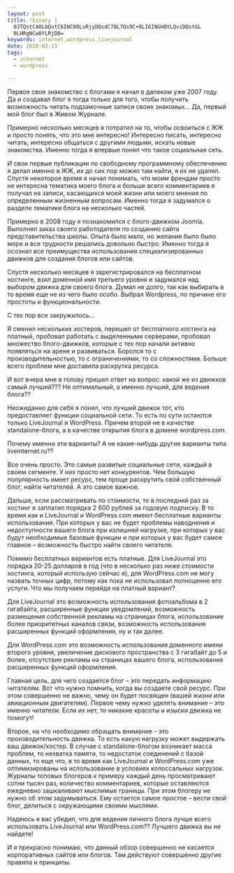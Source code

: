 ```yaml
--- 
layout: post
title: !binary |
  0JTQstC40LbQvtC6INC00LvRjyDQsdC70L7Qs9C+0LI6INGH0YLQviDQstGL
  0LHRgNCw0YLRjD8=
keywords: internet,wordpress,livejournal
date: 2010-02-11
tags:
  - internet
  - wordpress

---
```

Первое свое знакомство с блогами я начал в далеком уже 2007 году. Да и создавал блог я тогда только для того, чтобы получить возможность читать подзамочные записи своих знакомых… Да, первый мой блог был в Живом Журнале.

Примерно несколько месяцев я потратил на то, чтобы освоиться с ЖЖ и просто понять, что это мне интересно! Интересно писать, интересно читать, интересно общаться с другими людьми, искать новые знакомства. Именно тогда я впервые понял что такое социальная сеть.

И свои первые публикации по свободному программному обеспечению я делал именно в ЖЖ, их до сих пор можно там найти, я их не удалял. Спустя некоторое время я начал понимать, что моим френдам просто не интересна тематика моего блога и больше всего комментариев я получал на записи, касающихся моей жизни или моего мнения по определенным жизненным вопросам. Именно тогда я задумался о разделе тематики блога на несколько частей.

Примерно в 2008 году я познакомился с блого-движком Joomla. Выполнял заказ своего работодателя по созданию сайта представительства школы. Опыта было мало, но желания было было море и все трудности решались довольно быстро. Именно тогда я осознал все преимущества использования специализированных движков для создания блогов или сайтов.

Спустя несколько месяцев я зарегистрировался на бесплатном хостинге, взял доменной имя третьего уровня и задумался над выбором движка для своего блога. Думал не долго, так как выбирать в то время еще не из чего было особо. Выбрал Wordpress, по причине его простоты и функциональности.

С тех пор все закружилось…

Я сменил нескольких хостеров, перешел от бесплатного хостинга на платный, пробовал работать с выделенными серверами, пробовал множество блого-движков, которые с тех пор начали активно появляться на арене и развиваться. Боролся то с производительностью, то с ограничениями, то со сложностями. Больше всего проблем мне доставила раскрутка ресурса.

И вот вчера мне в голову пришел ответ на вопрос: какой же из движков самый лучший??? Не оптимальный, а именно лучший, для ведения блога??

Неожиданно для себя я понял, что лучший движок тот, кто предоставляет функции социальной сети. То есть по сути остаются только LiveJournal и WordPress. Причем второй не в качестве standalone-блога, а в качестве открытия блога в домене wordpress.com.

Почему именно эти варианты? А не какие-нибудь другие варианты типа liveinternet.ru??

Все очень просто. Это самые развитые социальные сети, каждый в своем сегменте. У них просто нет конкурентов. Чем большую популярность имеет ресурс, тем проще раскрутить свой собственный блог, найти читателей. А это самое важное.

Дальше, если рассматривать по стоимости, то в последний раз за хостинг я заплатил порядка 2 600 рублей за годовую подписку. В то время как и LiveJournal и WordPress.com имеют бесплатные варианты использования. При которых у вас не будет проблемы наводнения и недоступности вашего блога при излишней нагрузке, при которых у вас будут необходимые базовые функции и при которых у вас будет самое главное – возможность быстро найти своего читателя.

Помимо бесплатных вариантов есть платные. Для LiveJournal это порядка 20-25 долларов в год (что в несколько раз ниже стоимости хостинга, который использую сейчас я), для WordPress.com не могу назвать точных цифр, потому как пока не использовал полноценно его услуги. Что мы получаем перейдя на платный вариант?

Для LiveJournal это возможность использования фотоальбома в 2 гигабайта, расширенные функции уведомлений, возможность размещения собственной рекламы на страницах блога, использование более приоритетных каналов связи, возможность использования расширенных функций оформления, ну и так далее.

Для WordPress.com это возможность использования доменного имени второго уровня, увеличение дискового пространства с 3 гигабайт до 5 и более, отсутствие рекламы на страницах вашего блога, использование расширенных функций оформления.

Главная цель, для чего создается блог – это передать информацию читателям. Вот что нужно помнить, когда вы создаете свой ресурс. При этом совершенно не важно, чему он будет посвящен (вашей жизни или авиационным двигателям). Первое чему нужно уделять внимание – это именно читатели. Если их нет, то никакие красоты и изыски движка не помогут!

Второе, на что необходимо обращать внимание – это производительность движка. То есть какую нагрузку может выдержать ваш движок/хостер. В случае с standalone-блогом возникает масса проблем, то нехватка памяти, то недостаток соединений с базой данных, то еще что, в то время как LiveJournal и WordPress.com уже оптимизированы на использование в условиях колоссальных нагрузок. Журналы топовых блогеров к примеру каждый день просматривают сотни тысяч раз, количество комментариев, которые оставляются ежедневно зашкаливают мыслимые границы. При этом блогеру не нужно об этом задумываться. Ему остается самое простое – вести свой блог, делиться с окружающими своими мыслями.

Надеюсь я вас убедил, что для ведения личного блога лучше всего использовать LiveJournal или WordPress.com?? Лучшего движка вы не найдете!

И я прекрасно понимаю, что данный обзор совершенно не касается корпоративных сайтов или блогов. Там действуют совершенно другие правила и принципы.
